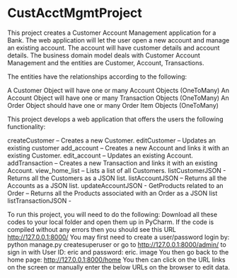 # CustAcctMgmtProject
This project creates a Customer Account Management application for a Bank. The web application will let the user open a new account and manage an existing account. The account will have customer details and account details.
The business domain model deals with Customer Account Management and the entities are Customer, Account, Transactions.

The entities have the relationships according to the following:

A Customer Object will have one or many Account Objects (OneToMany)
An Account Object will have one or many Transaction Objects (OneToMany)
An Order Object should have one or many Order Item Objects (OneToMany)

This project develops a web application that offers the users the following functionality:

createCustomer – Creates a new Customer.
editCustomer – Updates an existing customer
add_account – Creates a new Account and links it with an existing Customer.
edit_account – Updates an existing Account.
addTransaction – Creates a new Transaction and links it with an existing Account.
view_home_list – Lists a list of all Customers.
listCustomerJSON - Returns all the Customers as a JSON list.
listAccountJSON – Returns all the Accounts as a JSON list.
updateAccountJSON - GetProducts related to an Order – Returns all the Products associated with an Order as a JSON list
listTransactionJSON - 

To run this project, you will need to do the following:
Download all these codes to your local folder and open them up in PyCharm.
If the code is compiled without any errors then you should see this URL http://127.0.0.1:8000/
You may first need to create a user/password login by: python manage.py createsuperuser or go to http://127.0.0.1:8000/admin/ to sign in with User ID: eric and password: eric. image
You then go back to the home page: http://127.0.0.1:8000/home
You then can click on the URL links on the screen or manually enter the below URLs on the browser to edit data.
